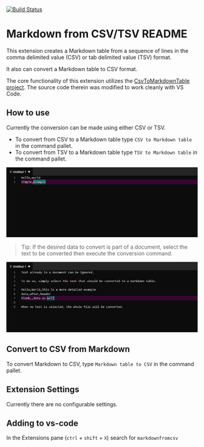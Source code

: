 [![Build Status](https://dev.azure.com/jojoco/Markdown%20from%20csv/_apis/build/status/ArbiterOfBuffoonery.MarkdownFromCSV?branchName=master)](https://dev.azure.com/jojoco/Markdown%20from%20csv/_build/latest?definitionId=2&branchName=master)


# Markdown from CSV/TSV README

This extension creates a Markdown table from a sequence of lines in the comma delimited value (CSV) or tab delimited value (TSV) format.

It also can convert a Markdown table to CSV format.

The core functionality of this extension utilizes the [CsvToMarkdownTable project](https://github.com/donatj/CsvToMarkdownTable). The source code therein was modified to work cleanly with VS Code.

## How to use

Currently the conversion can be made using either CSV or TSV.

- To convert from CSV to a Markdown table type `CSV to Markdown table` in the command pallet.
- To convert from TSV to a Markdown table type `TSV to Markdown table` in the command pallet.

![Simple conversion example](images/markdown-table_base-case.gif)

> Tip: If the desired data to convert is part of a document, select the text to be converted then execute the conversion command.

![Selection conversion example](images/markdown-table_selection-case.gif)

## Convert to CSV from Markdown

To convert Markdown to CSV, type `Markdown table to CSV` in the command pallet.

## Extension Settings

Currently there are no configurable settings.

## Adding to vs-code

In the Extensions pane (`ctrl` + `shift` + `X`) search for `markdownfromcsv`